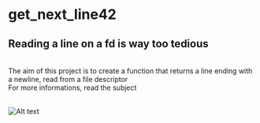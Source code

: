 # get_next_line42
## Reading a line on a fd is way too tedious
<br>
The aim of this project is to create a function that returns a line ending with a newline, read from a file descriptor<br>
For more informations, read the subject<br>
<br>

![Alt text](https://miro.medium.com/max/480/0*JkjSrndASl83dK_h.jpg?raw=true "But I fixed it, ok? haha")
